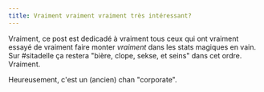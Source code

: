 ```yaml
---
title: Vraiment vraiment vraiment très intéressant?
---
```


Vraiment, ce post est dedicadé à vraiment tous ceux qui ont vraiment essayé de
vraiment faire monter _vraiment_ dans les stats magiques en vain. Sur
#sitadelle ça restera "bière, clope, sekse, et seins" dans cet ordre.
Vraiment.

Heureusement, c'est un (ancien) chan "corporate".

